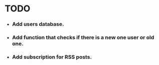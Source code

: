 # TODO

* ### Add users database.
* ### Add function that checks if there is a new one user or old one. 
* ### Add subscription for RSS posts.
